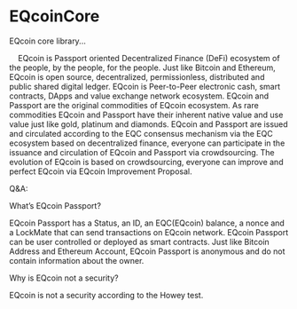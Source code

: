 # EQcoinCore
EQcoin core library...
<p>
&nbsp;&nbsp;&nbsp;&nbsp;EQcoin is Passport oriented Decentralized Finance (DeFi) ecosystem of the people, by the people, for the people. Just like Bitcoin and Ethereum, EQcoin is open source, decentralized, permissionless, distributed and public shared digital ledger. EQcoin is Peer-to-Peer electronic cash, smart contracts, DApps and value exchange network ecosystem. EQcoin and Passport are the original commodities of EQcoin ecosystem. As rare commodities EQcoin and Passport have their inherent native value and use value  just like gold, platinum and diamonds. EQcoin and Passport are issued and circulated according to the EQC consensus mechanism via the EQC ecosystem based on decentralized finance, everyone can participate in the issuance and circulation of EQcoin and Passport via crowdsourcing. The evolution of EQcoin is based on crowdsourcing, everyone can improve and perfect EQcoin via EQcoin Improvement Proposal.
<p>
Q&A:
<p>
What’s EQcoin Passport?
<p>
EQcoin Passport has a Status, an ID, an EQC(EQcoin) balance, a nonce and a LockMate that can send transactions on EQcoin network. EQcoin Passport can be user controlled or deployed as smart contracts.
Just like Bitcoin Address and Ethereum Account, EQcoin Passport is anonymous and do not contain information about the owner. 
<p>
Why is EQcoin not a security?
<p>
EQcoin is not a security according to the Howey test.
<p>